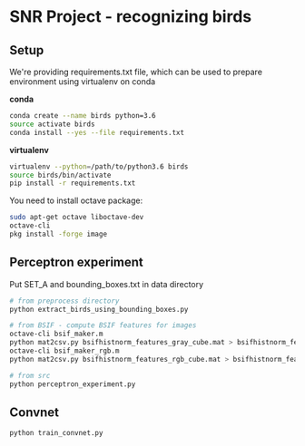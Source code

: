 # SNR Project - recognizing birds
## Setup
We're providing requirements.txt file, which can be used to prepare environment using virtualenv on conda

**conda**
```bash
conda create --name birds python=3.6
source activate birds
conda install --yes --file requirements.txt
```
**virtualenv**
```bash
virtualenv --python=/path/to/python3.6 birds
source birds/bin/activate
pip install -r requirements.txt
```

You need to install octave package:
```bash
sudo apt-get octave liboctave-dev
octave-cli
pkg install -forge image
```
## Perceptron experiment
Put SET_A and bounding_boxes.txt in data directory

```bash
# from preprocess directory
python extract_birds_using_bounding_boxes.py

# from BSIF - compute BSIF features for images
octave-cli bsif_maker.m
python mat2csv.py bsifhistnorm_features_gray_cube.mat > bsifhistnorm_features_gray_cube.csv
octave-cli bsif_maker_rgb.m
python mat2csv.py bsifhistnorm_features_rgb_cube.mat > bsifhistnorm_features_rgb_cube.csv

# from src
python perceptron_experiment.py
```

## Convnet 
```bash
python train_convnet.py
```